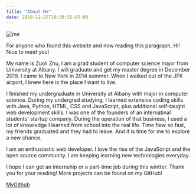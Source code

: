 ```yaml
---
title: "About Me"
date: 2018-12-25T19:30:55-05:00
---
```



![me](/images/me/me.jpg)


For anyone who found this website and now reading this paragraph, Hi! Nice to meet you!

My name is Zuoli Zhu, I am a grad student of computer science major from University at Albany. I will graduate and get my master degree in December 2019. I came to New York in 2014 summer. When I walked out of the JFK airport, I knew here is the place I want to live.

I finished my undergraduate in University at Albany with major in computer science. During my undergrad studying, I learned extensive coding skills with Java, Python, HTML, CSS and JavaScript, plus additional self-taught web development skills. I was one of the founders of an internatinal students' startup company. During the operation of that business, I used a lot of knowledge I learned from school into the real life. Time flew so fast, my friends graduated and they had to leave. And it is time for me to explore a new chance.

I am an enthusiastic web developer. I love the rise of the JavaScript and the open source community. I am keeping learning new technologies everyday.

I hope I can get an internship or a part-time job during this wintter. Thank you for your reading! More projects can be found on my GitHub!

[MyGithub](https://github.com/zuolizhu)